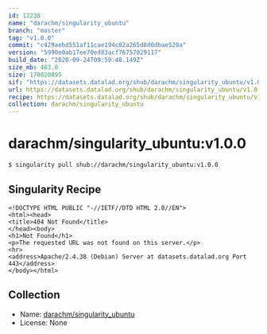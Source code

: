 ```yaml
---
id: 12238
name: "darachm/singularity_ubuntu"
branch: "master"
tag: "v1.0.0"
commit: "c429aebd551af11cae194c02a265d8d0dbae528a"
version: "5990e0ab17ee70ed83acf76757029117"
build_date: "2020-09-24T09:59:48.149Z"
size_mb: 463.0
size: 170020895
sif: "https://datasets.datalad.org/shub/darachm/singularity_ubuntu/v1.0.0/2020-09-24-c429aebd-5990e0ab/5990e0ab17ee70ed83acf76757029117.sif"
url: https://datasets.datalad.org/shub/darachm/singularity_ubuntu/v1.0.0/2020-09-24-c429aebd-5990e0ab/
recipe: https://datasets.datalad.org/shub/darachm/singularity_ubuntu/v1.0.0/2020-09-24-c429aebd-5990e0ab/Singularity
collection: darachm/singularity_ubuntu
---
```


# darachm/singularity_ubuntu:v1.0.0

```bash
$ singularity pull shub://darachm/singularity_ubuntu:v1.0.0
```

## Singularity Recipe

```singularity
<!DOCTYPE HTML PUBLIC "-//IETF//DTD HTML 2.0//EN">
<html><head>
<title>404 Not Found</title>
</head><body>
<h1>Not Found</h1>
<p>The requested URL was not found on this server.</p>
<hr>
<address>Apache/2.4.38 (Debian) Server at datasets.datalad.org Port 443</address>
</body></html>
```

## Collection

 - Name: [darachm/singularity_ubuntu](https://github.com/darachm/singularity_ubuntu)
 - License: None

